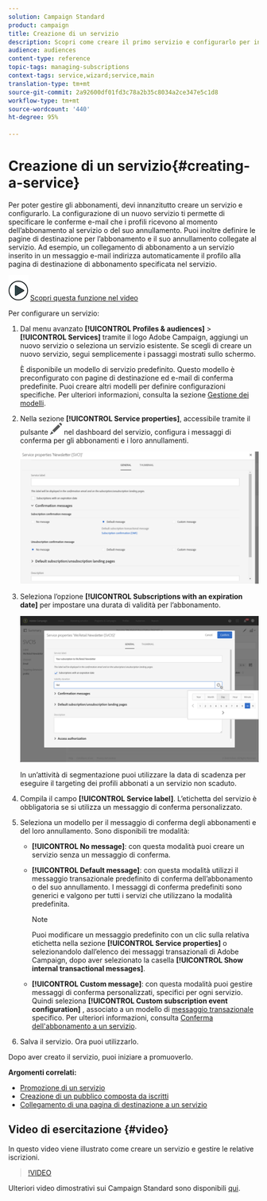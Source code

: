 ```yaml
---
solution: Campaign Standard
product: campaign
title: Creazione di un servizio
description: Scopri come creare il primo servizio e configurarlo per inviare conferme e-mail agli iscritti.
audience: audiences
content-type: reference
topic-tags: managing-subscriptions
context-tags: service,wizard;service,main
translation-type: tm+mt
source-git-commit: 2a92600df01fd3c78a2b35c8034a2ce347e5c1d8
workflow-type: tm+mt
source-wordcount: '440'
ht-degree: 95%

---
```



# Creazione di un servizio{#creating-a-service}

Per poter gestire gli abbonamenti, devi innanzitutto creare un servizio e configurarlo. La configurazione di un nuovo servizio ti permette di specificare le conferme e-mail che i profili ricevono al momento dell’abbonamento al servizio o del suo annullamento. Puoi inoltre definire le pagine di destinazione per l’abbonamento e il suo annullamento collegate al servizio. Ad esempio, un collegamento di abbonamento a un servizio inserito in un messaggio e-mail indirizza automaticamente il profilo alla pagina di destinazione di abbonamento specificata nel servizio.

![](assets/do-not-localize/how-to-video.png) [Scopri questa funzione nel video](#video)

Per configurare un servizio:

1. Dal menu avanzato **[!UICONTROL Profiles & audiences]** > **[!UICONTROL Services]** tramite il logo Adobe Campaign, aggiungi un nuovo servizio o seleziona un servizio esistente. Se scegli di creare un nuovo servizio, segui semplicemente i passaggi mostrati sullo schermo.

   È disponibile un modello di servizio predefinito. Questo modello è preconfigurato con pagine di destinazione ed e-mail di conferma predefinite. Puoi creare altri modelli per definire configurazioni specifiche. Per ulteriori informazioni, consulta la sezione [Gestione dei modelli](../../start/using/marketing-activity-templates.md).

1. Nella sezione **[!UICONTROL Service properties]**, accessibile tramite il pulsante ![](assets/edit_darkgrey-24px.png) nel dashboard del servizio, configura i messaggi di conferma per gli abbonamenti e i loro annullamenti.

   ![](assets/lp_service_parameters.png)

1. Seleziona l’opzione **[!UICONTROL Subscriptions with an expiration date]** per impostare una durata di validità per l’abbonamento.

   ![](assets/lp_service_expiration.png)

   In un’attività di segmentazione puoi utilizzare la data di scadenza per eseguire il targeting dei profili abbonati a un servizio non scaduto.

1. Compila il campo **[!UICONTROL Service label]**. L’etichetta del servizio è obbligatoria se si utilizza un messaggio di conferma personalizzato.

1. Seleziona un modello per il messaggio di conferma degli abbonamenti e del loro annullamento. Sono disponibili tre modalità:

   * **[!UICONTROL No message]**: con questa modalità puoi creare un servizio senza un messaggio di conferma.
   * **[!UICONTROL Default message]**: con questa modalità utilizzi il messaggio transazionale predefinito di conferma dell’abbonamento o del suo annullamento. I messaggi di conferma predefiniti sono generici e valgono per tutti i servizi che utilizzano la modalità predefinita.

      >[!NOTE]
      >
      >Puoi modificare un messaggio predefinito con un clic sulla relativa etichetta nella sezione **[!UICONTROL Service properties]** o selezionandolo dall’elenco dei messaggi transazionali di Adobe Campaign, dopo aver selezionato la casella **[!UICONTROL Show internal transactional messages]**.

   * **[!UICONTROL Custom message]**: con questa modalità puoi gestire messaggi di conferma personalizzati, specifici per ogni servizio. Quindi seleziona **[!UICONTROL Custom subscription event configuration]** , associato a un modello di [messaggio transazionale](../../channels/using/getting-started-with-transactional-msg.md) specifico. Per ulteriori informazioni, consulta [Conferma dell&#39;abbonamento a un servizio](../../audiences/using/confirming-subscription-to-a-service.md).

1. Salva il servizio. Ora puoi utilizzarlo.

Dopo aver creato il servizio, puoi iniziare a promuoverlo.

**Argomenti correlati:**

* [Promozione di un servizio](../../audiences/using/promoting-a-service.md)
* [Creazione di un pubblico composta da iscritti](../../audiences/using/creating-audiences.md#creating-list-audiences)
* [Collegamento di una pagina di destinazione a un servizio](../../channels/using/configuring-landing-page.md#linking-a-landing-page-to-a-service)

## Video di esercitazione {#video}

In questo video viene illustrato come creare un servizio e gestire le relative iscrizioni.

>[!VIDEO](https://video.tv.adobe.com/v/24673?quality=12)

Ulteriori video dimostrativi sui Campaign Standard sono disponibili [qui](https://experienceleague.adobe.com/docs/campaign-standard-learn/tutorials/overview.html?lang=it).
